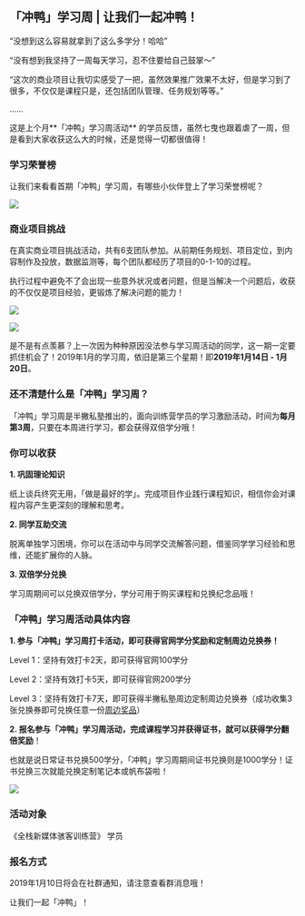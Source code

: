## 「冲鸭」学习周 | 让我们一起冲鸭！

“没想到这么容易就拿到了这么多学分！哈哈”

“没有想到我坚持了一周每天学习，忍不住要给自己鼓掌～”

“这次的商业项目让我切实感受了一把，虽然效果推广效果不太好，但是学习到了很多，不仅仅是课程只是，还包括团队管理、任务规划等等。” 

……

这是上个月**「冲鸭」学习周活动** 的学员反馈，虽然七曳也跟着虐了一周，但是看到大家收获这么大的时候，还是觉得一切都很值得！

### 学习荣誉榜  

让我们来看看首期「冲鸭」学习周，有哪些小伙伴登上了学习荣誉榜呢？ 

![](http://cdnbpteach.oss-cn-beijing.aliyuncs.com/19-1-8/58061586.jpg)

### 商业项目挑战 

在真实商业项目挑战活动，共有6支团队参加。从前期任务规划、项目定位，到内容制作及投放，数据监测等，每个团队都经历了项目的0-1-10的过程。 

执行过程中避免不了会出现一些意外状况或者问题，但是当解决一个问题后，收获的不仅仅是项目经验，更锻炼了解决问题的能力！ 

![](http://cdnbpteach.oss-cn-beijing.aliyuncs.com/19-1-8/75953188.jpg)

![](http://cdnbpteach.oss-cn-beijing.aliyuncs.com/19-1-8/32475370.jpg)

是不是有点羡慕？上一次因为种种原因没法参与学习周活动的同学，这一期一定要抓住机会了！2019年1月的学习周，依旧是第三个星期！即**2019年1月14日 - 1月20日**。 

### 还不清楚什么是「冲鸭」学习周？ 

「冲鸭」学习周是半撇私塾推出的，面向训练营学员的学习激励活动，时间为**每月第3周**，只要在本周进行学习，都会获得双倍学分哦！ 

### 你可以收获

**1. 巩固理论知识**

纸上谈兵终究无用，「做是最好的学」。完成项目作业践行课程知识，相信你会对课程内容产生更深刻的理解和思考。

**2. 同学互助交流**

脱离单独学习困境，你可以在活动中与同学交流解答问题，借鉴同学学习经验和思维，还能扩展你的人脉。

**3. 双倍学分兑换**

学习周期间可以兑换双倍学分，学分可用于购买课程和兑换纪念品哦！

### 「冲鸭」学习周活动具体内容

**1. 参与「冲鸭」学习周打卡活动，即可获得官网学分奖励和定制周边兑换券！**

Level 1：坚持有效打卡2天，即可获得官网100学分

Level 2：坚持有效打卡5天，即可获得官网200学分

Level 3：坚持有效打卡7天，即可获得半撇私塾周边定制周边兑换券（成功收集3张兑换券即可兑换任意一份[周边奖品](https://learn.bpteach.com/course/422)）

**2. 报名参与「冲鸭」学习周活动，完成课程学习并获得证书，就可以获得学分翻倍奖励**！

也就是说日常证书兑换500学分，「冲鸭」学习周期间证书兑换则是1000学分！证书兑换三次就能兑换定制笔记本或帆布袋啦！

![](http://cdnbpteach.oss-cn-beijing.aliyuncs.com/19-1-8/68291869.jpg)

### 活动对象

《全栈新媒体骇客训练营》 学员

### 报名方式

2019年1月10日将会在社群通知，请注意查看群消息哦！ 



让我们一起「冲鸭」！